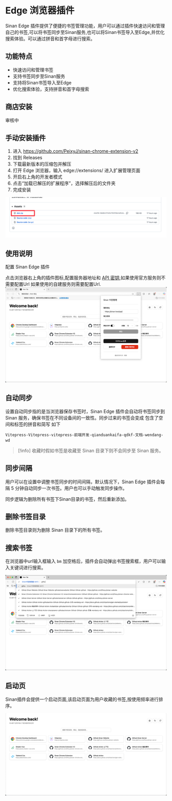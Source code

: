 # Edge 浏览器插件

Sinan Edge 插件提供了便捷的书签管理功能，用户可以通过插件快速访问和管理自己的书签,可以将书签同步至Sinan服务,也可以将Sinan书签导入至Edge,并优化搜索体验。可以通过拼音和首字母进行搜索。



## 功能特点

- 快速访问和管理书签
- 支持书签同步至Sinan服务
- 支持将Sinan书签导入至Edge
- 优化搜索体验，支持拼音和首字母搜索

## 商店安装

审核中

## 手动安装插件

1. 进入 https://github.com/PeixyJ/sinan-chrome-extension-v2
2. 找到 Releases
3. 下载最新版本的压缩包并解压
4. 打开 Edge 浏览器，输入 edge://extensions/ 进入扩展管理页面
5. 开启右上角的开发者模式
6. 点击“加载已解压的扩展程序”，选择解压后的文件夹
7. 完成安装

![alt text](<../static/CleanShot 2025-09-04 at 10.06.52@2x.png>)

## 使用说明

配置 Sinan Edge 插件

点击浏览器右上角的插件图标,配置服务器地址和 [API 密钥](/guide/account-settings.html#插件密钥),如果使用官方服务则不需要配置Url 如果使用的自建服务则需要配置Url.
![alt text](<../static/CleanShot 2025-09-04 at 10.23.29.png>)

## 自动同步

设置自动同步指的是当浏览器保存书签时，Sinan Edge 插件会自动将书签同步到 Sinan 服务，确保书签在不同设备间的一致性。同步过来的书签会变成 包含了空间和标签的拼音和简写 如下

`Vitepress-Vitepress-vitepress-前端开发-qianduankaifa-qdkf-文档-wendang-wd`

> [!info]
> 收藏时假如书签是收藏至 Sinan 目录下则不会同步至 Sinan 服务。

## 同步间隔

用户可以在设置中调整书签同步的时间间隔，默认情况下，Sinan Edge 插件会每隔 5 分钟自动同步一次书签。用户也可以手动触发同步操作。

同步逻辑为删除所有书签下Sinan目录的书签，然后重新添加。

## 删除书签目录

删除书签目录则为删除 Sinan 目录下的所有书签。

## 搜索书签

在浏览器中url输入框输入 `bm` 加空格后，插件会自动弹出书签搜索框，用户可以输入关键词进行搜索。

![alt text](<CleanShot 2025-09-04 at 10.24.10.png>)

## 启动页

Sinan插件会提供一个启动页面,该启动页面为用户收藏的书签,按使用频率进行排序。

![alt text](<CleanShot 2025-09-04 at 10.24.28.png>)